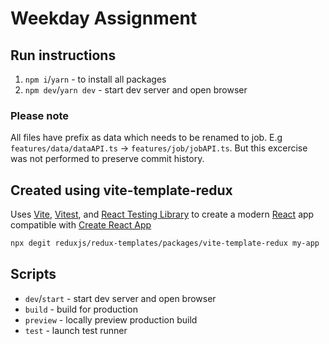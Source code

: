 # Weekday Assignment

## Run instructions

1. `npm i`/`yarn` - to install all packages
2. `npm dev`/`yarn dev` - start dev server and open browser

### Please note

All files have prefix as data which needs to be renamed to job. E.g `features/data/dataAPI.ts` -> `features/job/jobAPI.ts`. But this excercise was not performed to preserve commit history.

## Created using vite-template-redux

Uses [Vite](https://vitejs.dev/), [Vitest](https://vitest.dev/), and [React Testing Library](https://github.com/testing-library/react-testing-library) to create a modern [React](https://react.dev/) app compatible with [Create React App](https://create-react-app.dev/)

```sh
npx degit reduxjs/redux-templates/packages/vite-template-redux my-app
```

## Scripts

- `dev`/`start` - start dev server and open browser
- `build` - build for production
- `preview` - locally preview production build
- `test` - launch test runner
